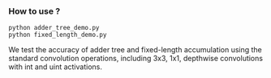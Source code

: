 ### How to use ?
```shell
python adder_tree_demo.py
python fixed_length_demo.py
```
We test the accuracy of adder tree and fixed-length accumulation using the standard convolution operations, including 3x3, 1x1, depthwise convolutions with int and uint activations.
